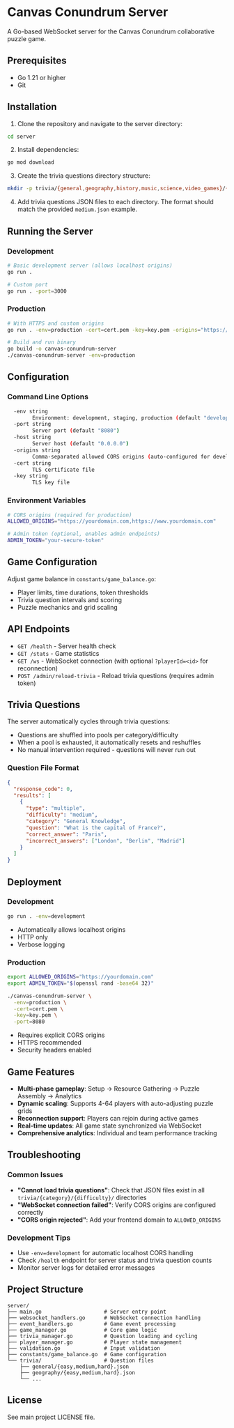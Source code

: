 # Canvas Conundrum Server

A Go-based WebSocket server for the Canvas Conundrum collaborative puzzle game.

## Prerequisites

- Go 1.21 or higher
- Git

## Installation

1. Clone the repository and navigate to the server directory:
```bash
cd server
```

2. Install dependencies:
```bash
go mod download
```

3. Create the trivia questions directory structure:
```bash
mkdir -p trivia/{general,geography,history,music,science,video_games}/{easy,medium,hard}
```

4. Add trivia questions JSON files to each directory. The format should match the provided `medium.json` example.

## Running the Server

### Development
```bash
# Basic development server (allows localhost origins)
go run .

# Custom port
go run . -port=3000
```

### Production
```bash
# With HTTPS and custom origins
go run . -env=production -cert=cert.pem -key=key.pem -origins="https://yourdomain.com"

# Build and run binary
go build -o canvas-conundrum-server
./canvas-conundrum-server -env=production
```

## Configuration

### Command Line Options
```bash
  -env string
        Environment: development, staging, production (default "development")
  -port string
        Server port (default "8080")
  -host string
        Server host (default "0.0.0.0")
  -origins string
        Comma-separated allowed CORS origins (auto-configured for development)
  -cert string
        TLS certificate file
  -key string
        TLS key file
```

### Environment Variables
```bash
# CORS origins (required for production)
ALLOWED_ORIGINS="https://yourdomain.com,https://www.yourdomain.com"

# Admin token (optional, enables admin endpoints)
ADMIN_TOKEN="your-secure-token"
```

## Game Configuration

Adjust game balance in `constants/game_balance.go`:
- Player limits, time durations, token thresholds
- Trivia question intervals and scoring
- Puzzle mechanics and grid scaling

## API Endpoints

- `GET /health` - Server health check
- `GET /stats` - Game statistics
- `GET /ws` - WebSocket connection (with optional `?playerId=<id>` for reconnection)
- `POST /admin/reload-trivia` - Reload trivia questions (requires admin token)

## Trivia Questions

The server automatically cycles through trivia questions:
- Questions are shuffled into pools per category/difficulty
- When a pool is exhausted, it automatically resets and reshuffles
- No manual intervention required - questions will never run out

### Question File Format
```json
{
  "response_code": 0,
  "results": [
    {
      "type": "multiple",
      "difficulty": "medium",
      "category": "General Knowledge",
      "question": "What is the capital of France?",
      "correct_answer": "Paris",
      "incorrect_answers": ["London", "Berlin", "Madrid"]
    }
  ]
}
```

## Deployment

### Development
```bash
go run . -env=development
```
- Automatically allows localhost origins
- HTTP only
- Verbose logging

### Production
```bash
export ALLOWED_ORIGINS="https://yourdomain.com"
export ADMIN_TOKEN="$(openssl rand -base64 32)"

./canvas-conundrum-server \
  -env=production \
  -cert=cert.pem \
  -key=key.pem \
  -port=8080
```
- Requires explicit CORS origins
- HTTPS recommended
- Security headers enabled

## Game Features

- **Multi-phase gameplay**: Setup → Resource Gathering → Puzzle Assembly → Analytics
- **Dynamic scaling**: Supports 4-64 players with auto-adjusting puzzle grids
- **Reconnection support**: Players can rejoin during active games
- **Real-time updates**: All game state synchronized via WebSocket
- **Comprehensive analytics**: Individual and team performance tracking

## Troubleshooting

### Common Issues
- **"Cannot load trivia questions"**: Check that JSON files exist in all `trivia/{category}/{difficulty}/` directories
- **"WebSocket connection failed"**: Verify CORS origins are configured correctly
- **"CORS origin rejected"**: Add your frontend domain to `ALLOWED_ORIGINS`

### Development Tips
- Use `-env=development` for automatic localhost CORS handling
- Check `/health` endpoint for server status and trivia question counts
- Monitor server logs for detailed error messages

## Project Structure
```
server/
├── main.go                    # Server entry point
├── websocket_handlers.go      # WebSocket connection handling
├── event_handlers.go          # Game event processing
├── game_manager.go            # Core game logic
├── trivia_manager.go          # Question loading and cycling
├── player_manager.go          # Player state management
├── validation.go              # Input validation
├── constants/game_balance.go  # Game configuration
└── trivia/                    # Question files
    ├── general/{easy,medium,hard}.json
    ├── geography/{easy,medium,hard}.json
    └── ...
```

## License

See main project LICENSE file.
